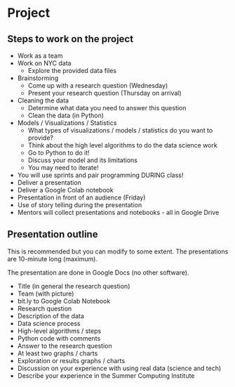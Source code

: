 # Project

## Steps to work on the project

*  Work as a team
*  Work on NYC data
    * Explore the provided data files
* Brainstorming
    * Come up with a research question (Wednesday)
    * Present your research question (Thursday on arrival)
* Cleaning the data
    * Determine what data you need to answer this question
    * Clean the data (in Python)
* Models / Visualizations / Statistics
    * What types of visualizations / models / statistics do you want to provide? 
    * Think about the high level algorithms to do the data science work
    * Go to Python to do it!
    * Discuss your model and its limitations
    * You may need to iterate! 
* You will use sprints and pair programming DURING class!
* Deliver a presentation
* Deliver a Google Colab notebook
* Presentation in front of an audience (Friday)
* Use of story telling during the presentation
* Mentors will collect presentations and notebooks - all in Google Drive

## Presentation outline

This is recommended but you can modify to some extent. The presentations are 10-minute long (maximum).

The presentation are done in Google Docs (no other software).

- Title (in general the research question)
- Team  (with picture)
- bit.ly to Google Colab Notebook
- Research question
- Description of the data 
- Data science process 
- High-level algorithms / steps
- Python code with comments
- Answer to the research question
- At least two graphs / charts
- Exploration or results graphs / charts
- Discussion on your experience with using real data (science and tech)
- Describe your experience in the Summer Computing Institute


